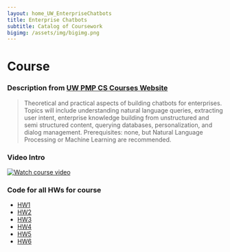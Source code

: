 ```yaml
---
layout: home_UW_EnterpriseChatbots
title: Enterprise Chatbots
subtitle: Catalog of Coursework
bigimg: /assets/img/bigimg.png
---
```


# Course

### Description from [UW PMP CS Courses Website](https://www.cs.washington.edu/academics/pmp/course-info/current)

> Theoretical and practical aspects of building chatbots for enterprises. Topics will include understanding natural language queries, extracting user intent, enterprise knowledge building from unstructured and semi structured content, querying databases, personalization, and dialog management. Prerequisites: none, but Natural Language Processing or Machine Learning are recommended.

### Video Intro

[![Watch course video](https://img.youtube.com/vi/_Pf4kfj0NLQ/0.jpg)](https://www.youtube.com/watch?v=_Pf4kfj0NLQ)

### Code for all HWs for course
- [HW1](https://github.com/charlesdrotar/UW-CSE590B-SP21-Enterprise-Chatbots/tree/master/HW1)
- [HW2](https://github.com/charlesdrotar/UW-CSE590B-SP21-Enterprise-Chatbots/tree/master/HW2)
- [HW3](https://github.com/charlesdrotar/UW-CSE590B-SP21-Enterprise-Chatbots/tree/master/HW3)
- [HW4](https://github.com/charlesdrotar/UW-CSE590B-SP21-Enterprise-Chatbots/tree/master/HW4)
- [HW5](https://github.com/charlesdrotar/UW-CSE590B-SP21-Enterprise-Chatbots/tree/master/HW5)
- [HW6](https://github.com/charlesdrotar/UW-CSE590B-SP21-Enterprise-Chatbots/tree/master/HW6)
